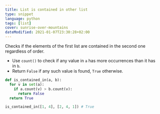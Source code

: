 ```yaml
---
title: List is contained in other list
type: snippet
language: python
tags: [list]
cover: sunrise-over-mountains
dateModified: 2021-01-07T23:30:28+02:00
---
```


Checks if the elements of the first list are contained in the second one regardless of order.

- Use `count()` to check if any value in `a` has more occurrences than it has in `b`.
- Return `False` if any such value is found, `True` otherwise.

```py
def is_contained_in(a, b):
  for v in set(a):
    if a.count(v) > b.count(v):
      return False
  return True
```

```py
is_contained_in([1, 4], [2, 4, 1]) # True
```
